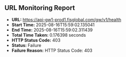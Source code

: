 ## URL Monitoring Report

- **URL:** https://api-gw1-prod1.fisglobal.com/gw/v1/health
- **Start Time:** 2025-08-16T15:59:02.135041
- **End Time:** 2025-08-16T15:59:02.311439
- **Total Time Taken:** 0.176398 seconds
- **HTTP Status Code:** 403
- **Status:** Failure
- **Failure Reason:** HTTP Status Code: 403

